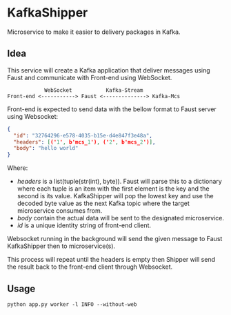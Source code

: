 # KafkaShipper
Microservice to make it easier to delivery packages in Kafka.

## Idea
This service will create a Kafka application that deliver messages using Faust and communicate with Front-end using WebSocket. </br>

```
            WebSocket           Kafka-Stream
Front-end <-----------> Faust <--------------> Kafka-Mcs
```

Front-end is expected to send data with the bellow format to Faust server using Websocket:

```json
{
  "id": "32764296-e578-4035-b15e-d4e847f3e48a",
  "headers": [('1', b'mcs_1'), ('2', b'mcs_2')],
  "body": "hello world"
}
```

Where:
- *headers* is a list(tuple(str(int), byte)). Faust will parse this to a dictionary where each tuple is an item with
the first element is the key and the second is its value. KafkaShipper will pop the lowest key and use the decoded byte
value as the next Kafka topic where the target microservice consumes from.</br>
- *body* contain the actual data will be sent to the designated microservice.</br>
- *id* is a unique identity string of front-end client.</br>

Websocket running in the background will send the given message to Faust KafkaShipper then to microservice(s).

This process will repeat until the headers is empty then Shipper will send the result back to the front-end client through Websocket.

## Usage
```commandline
python app.py worker -l INFO --without-web
```
